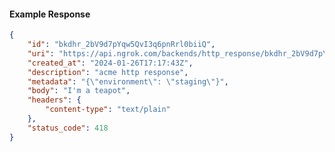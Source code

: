 <!-- Code generated for API Clients. DO NOT EDIT. -->

#### Example Response

```json
{
	"id": "bkdhr_2bV9d7pYqw5QvI3q6pnRrl0biiQ",
	"uri": "https://api.ngrok.com/backends/http_response/bkdhr_2bV9d7pYqw5QvI3q6pnRrl0biiQ",
	"created_at": "2024-01-26T17:17:43Z",
	"description": "acme http response",
	"metadata": "{\"environment\": \"staging\"}",
	"body": "I'm a teapot",
	"headers": {
		"content-type": "text/plain"
	},
	"status_code": 418
}
```
